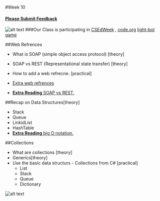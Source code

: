#Week 10

#### [Please Submit Feedback][2]



![alt text](http://csedweek.org/images/CSEdWeek-bannertmb.png "CSEdWeek")
###Our Class is participating in [CSEdWeek][1] , [code.org][7]
[light-bot game][8]





##Web Refrences
- What is SOAP (simple object access protocol) [theory]
- SOAP vs REST (Representational state transfer) [theory]
- How to add a web refrecne. [practical]
- [Extra web refrences][4]

- [**Extra Reading** SOAP vs REST.][3]



##Recap on Data Structures[theory]
- Stack
- Queue
- LinkidList
- HashTable
- [**Extra Reading** big O notation.][5]


##Collections
- What are collections [theory]
- Generics[theory]
- Use the basic data structurs - Collections from C# [practical]
	- List
	- Stack
	- Queue
	- Dictionary


![alt text](https://raw.github.com/TheNightPhoenix/AdvancedProgramming/master/week10/map.png "Class Mind Map")

[1]:http://csedweek.org/promote

[2]:https://docs.google.com/forms/d/1-oPlwu_OfXpBWdaN5_UEjuR3cY6MvtqJj_6AtgvwSWc

[3]:http://blog.smartbear.com/apis/understanding-soap-and-rest-basics/

[4]:http://www.webservicex.net/

[5]:http://rob-bell.net/2009/06/a-beginners-guide-to-big-o-notation/

[7]:http://code.org/

[8]:http://light-bot.com/hocflash.html